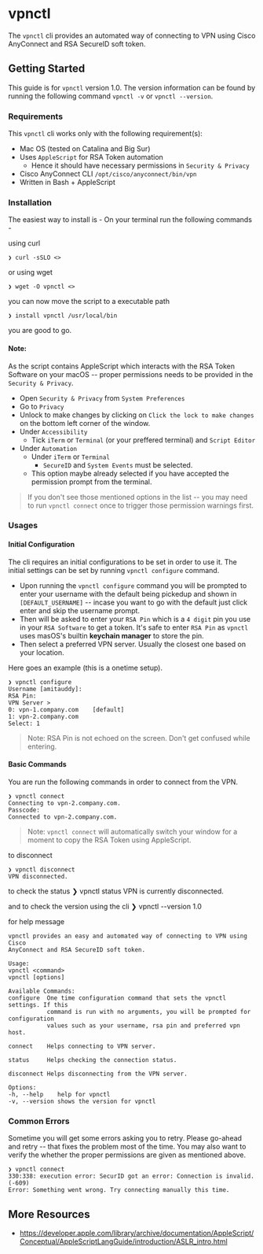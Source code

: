# vpnctl

The `vpnctl` cli provides an automated way of connecting to VPN using
Cisco AnyConnect and RSA SecureID soft token.

## Getting Started
This guide is for `vpnctl` version 1.0. The version information can be found by running the following command `vpnctl -v` or `vpnctl --version`.

### Requirements
This `vpnctl` cli works only with the following requirement(s):
- Mac OS (tested on Catalina and Big Sur)
- Uses `AppleScript` for RSA Token automation
    - Hence it should have necessary permissions in `Security & Privacy`
- Cisco AnyConnect CLI `/opt/cisco/anyconnect/bin/vpn`
- Written in Bash + AppleScript

### Installation
The easiest way to install is - On your terminal run the following commands -

using curl

    ❯ curl -sSLO <>

or using wget

    ❯ wget -O vpnctl <>

you can now move the script to a executable path

    ❯ install vpnctl /usr/local/bin

you are good to go.

#### Note:

As the script contains AppleScript which interacts with the RSA Token Software
on your macOS -- proper permissions needs to be provided in the `Security & Privacy`.
- Open `Security & Privacy` from `System Preferences`
- Go to `Privacy`
- Unlock to make changes by clicking on `Click the lock to make changes` on the bottom left corner of the window.
- Under `Accessibility`
    - Tick `iTerm` or `Terminal` (or your preffered terminal) and `Script Editor`
- Under `Automation`
    - Under `iTerm` or `Terminal`
        - `SecureID` and `System Events` must be selected.
    - This option maybe already selected if you have accepted the permission prompt from the terminal.
> If you don't see those mentioned options in the list -- you may need to run `vpnctl connect` once to trigger those permission warnings first.


### Usages

#### Initial Configuration
The cli requires an initial configurations to be set in order to use it. The initial
settings can be set by running `vpnctl configure` command.

- Upon running the `vpnctl configure` command you will be prompted to enter your username with the default being pickedup and shown in `[DEFAULT_USERNAME]` -- incase you
want to go with the default just click enter and skip the username prompt.
- Then
will be asked to enter your `RSA Pin` which is a `4 digit` pin you use in your
`RSA Software` to get a token. It's safe to enter `RSA Pin` as `vpnctl` uses masOS's builtin <b>keychain manager</b> to store the pin.
- Then select a preferred VPN server. Usually the closest one based on your location.

Here goes an example (this is a onetime setup).


    ❯ vpnctl configure
    Username [amitauddy]:
    RSA Pin:
    VPN Server >
    0: vpn-1.company.com	[default]
    1: vpn-2.company.com
    Select: 1

> Note: RSA Pin is not echoed on the screen. Don't get confused while entering.

#### Basic Commands
You are run the following commands in order to connect from the VPN.

    ❯ vpnctl connect
    Connecting to vpn-2.company.com.
    Passcode:
    Connected to vpn-2.company.com.

> Note: `vpnctl connect` will automatically switch your window for a moment to copy the RSA Token using AppleScript.

to disconnect

    ❯ vpnctl disconnect
    VPN disconnected.

to check the status
    ❯ vpnctl status
    VPN is currently disconnected.

and to check the version using the cli
    ❯ vpnctl --version
    1.0

for help message

    vpnctl provides an easy and automated way of connecting to VPN using Cisco
    AnyConnect and RSA SecureID soft token.

    Usage:
    vpnctl <command>
    vpnctl [options]

    Available Commands:
    configure  One time configuration command that sets the vpnctl settings. If this
               command is run with no arguments, you will be prompted for configuration
               values such as your username, rsa pin and preferred vpn host.

    connect    Helps connecting to VPN server.

    status     Helps checking the connection status.

    disconnect Helps disconnecting from the VPN server.

    Options:
    -h, --help    help for vpnctl
    -v, --version shows the version for vpnctl

### Common Errors
Sometime you will get some errors asking you to retry. Please go-ahead and retry -- that fixes the problem most of the time. You may also want to verify the whether the proper permissions are given as mentioned above.

    ❯ vpnctl connect
    330:338: execution error: SecurID got an error: Connection is invalid. (-609)
    Error: Something went wrong. Try connecting manually this time.

## More Resources
- https://developer.apple.com/library/archive/documentation/AppleScript/Conceptual/AppleScriptLangGuide/introduction/ASLR_intro.html
